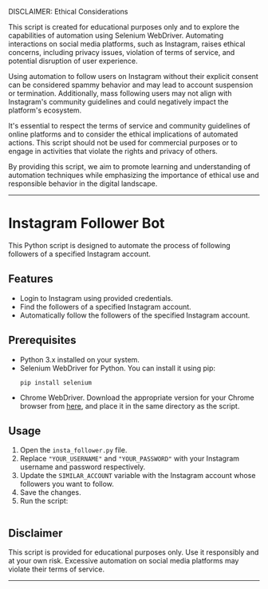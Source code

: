 DISCLAIMER: Ethical Considerations

This script is created for educational purposes only and to explore the capabilities of automation using Selenium WebDriver. Automating interactions on social media platforms, such as Instagram, raises ethical concerns, including privacy issues, violation of terms of service, and potential disruption of user experience.

Using automation to follow users on Instagram without their explicit consent can be considered spammy behavior and may lead to account suspension or termination. Additionally, mass following users may not align with Instagram's community guidelines and could negatively impact the platform's ecosystem.

It's essential to respect the terms of service and community guidelines of online platforms and to consider the ethical implications of automated actions. This script should not be used for commercial purposes or to engage in activities that violate the rights and privacy of others.

By providing this script, we aim to promote learning and understanding of automation techniques while emphasizing the importance of ethical use and responsible behavior in the digital landscape.



---

# Instagram Follower Bot

This Python script is designed to automate the process of following followers of a specified Instagram account.

## Features
- Login to Instagram using provided credentials.
- Find the followers of a specified Instagram account.
- Automatically follow the followers of the specified Instagram account.

## Prerequisites
- Python 3.x installed on your system.
- Selenium WebDriver for Python. You can install it using pip:
  ```
  pip install selenium
  ```
- Chrome WebDriver. Download the appropriate version for your Chrome browser from [here](https://chromedriver.chromium.org/downloads), and place it in the same directory as the script.

## Usage
1. Open the `insta_follower.py` file.
2. Replace `"YOUR_USERNAME"` and `"YOUR_PASSWORD"` with your Instagram username and password respectively.
3. Update the `SIMILAR_ACCOUNT` variable with the Instagram account whose followers you want to follow.
4. Save the changes.
5. Run the script:
   ```
   
   ```

## Disclaimer
This script is provided for educational purposes only. Use it responsibly and at your own risk. Excessive automation on social media platforms may violate their terms of service.

---

